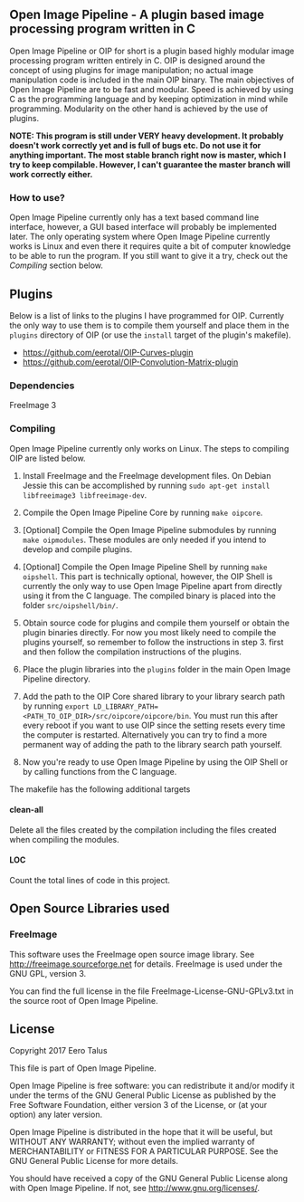 ## Open Image Pipeline - A plugin based image processing program written in C

Open Image Pipeline or OIP for short is a plugin based highly modular
image processing program written entirely in C. OIP is designed around
the concept of using plugins for image manipulation; no actual image
manipulation code is included in the main OIP binary. The main objectives
of Open Image Pipeline are to be fast and modular. Speed is achieved by
using C as the programming language and by keeping optimization in mind
while programming. Modularity on the other hand is achieved by the
use of plugins.

**NOTE: This program is still under VERY heavy development. It probably
doesn't work correctly yet and is full of bugs etc. Do not use it for anything
important. The most stable branch right now is master, which I try to keep
compilable. However, I can't guarantee the master branch will work correctly
either.**

### How to use?

Open Image Pipeline currently only has a text based command line interface,
however, a GUI based interface will probably be implemented later. The only
operating system where Open Image Pipeline currently works is Linux and even
there it requires quite a bit of computer knowledge to be able to run the
program. If you still want to give it a try, check out the *Compiling* section
below.


## Plugins

Below is a list of links to the plugins I have programmed for OIP. Currently
the only way to use them is to compile them yourself and place them in the
`plugins` directory of OIP (or use the `install` target of the plugin's makefile).

- <https://github.com/eerotal/OIP-Curves-plugin>
- <https://github.com/eerotal/OIP-Convolution-Matrix-plugin>

### Dependencies

FreeImage 3

### Compiling

Open Image Pipeline currently only works on Linux. The steps to compiling
OIP are listed below.

1. Install FreeImage and the FreeImage development files. On Debian
Jessie this can be accomplished by running
`sudo apt-get install libfreeimage3 libfreeimage-dev`.

2. Compile the Open Image Pipeline Core by running `make oipcore`.

3. [Optional] Compile the Open Image Pipeline submodules by running
`make oipmodules`. These modules are only needed if you intend to
develop and compile plugins.

4. [Optional] Compile the Open Image Pipeline Shell by running
`make oipshell`. This part is technically optional, however, the
OIP Shell is currently the only way to use Open Image Pipeline apart
from directly using it from the C language. The compiled binary is
placed into the folder `src/oipshell/bin/`.

5. Obtain source code for plugins and compile them yourself or obtain
the plugin binaries directly. For now you most likely need to compile
the plugins yourself, so remember to follow the instructions in step 3.
first and then follow the compilation instructions of the plugins.

6. Place the plugin libraries into the `plugins` folder in the main
Open Image Pipeline directory.

8. Add the path to the OIP Core shared library to your library search
path by running `export LD_LIBRARY_PATH=<PATH_TO_OIP_DIR>/src/oipcore/oipcore/bin`.
You must run this after every reboot if you want to use OIP since
the setting resets every time the computer is restarted. Alternatively
you can try to find a more permanent way of adding the path to the
library search path yourself.

7. Now you're ready to use Open Image Pipeline by using the OIP Shell
or by calling functions from the C language.

The makefile has the following additional targets

#### clean-all

Delete all the files created by the compilation including the files
created when compiling the modules.

#### LOC

Count the total lines of code in this project.


## Open Source Libraries used

### FreeImage

This software uses the FreeImage open source image library.
See http://freeimage.sourceforge.net for details.
FreeImage is used under the GNU GPL, version 3.

You can find the full license in the file FreeImage-License-GNU-GPLv3.txt
in the source root of Open Image Pipeline.

## License

Copyright 2017 Eero Talus

This file is part of Open Image Pipeline.

Open Image Pipeline is free software: you can redistribute it and/or modify
it under the terms of the GNU General Public License as published by
the Free Software Foundation, either version 3 of the License, or
(at your option) any later version.

Open Image Pipeline is distributed in the hope that it will be useful,
but WITHOUT ANY WARRANTY; without even the implied warranty of
MERCHANTABILITY or FITNESS FOR A PARTICULAR PURPOSE.  See the
GNU General Public License for more details.

You should have received a copy of the GNU General Public License
along with Open Image Pipeline.  If not, see <http://www.gnu.org/licenses/>.
